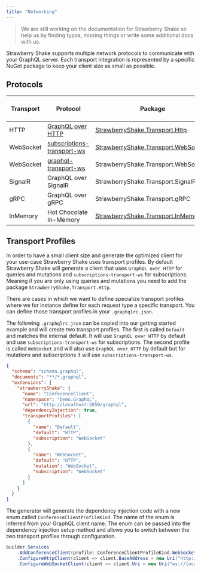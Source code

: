 ```yaml
---
title: "Networking"
---
```


> We are still working on the documentation for Strawberry Shake so help us by finding typos, missing things or write some additional docs with us.

Strawberry Shake supports multiple network protocols to communicate with your GraphQL server. Each transport integration is represented by a specific NuGet package to keep your client size as small as possible.

## Protocols

| Transport | Protocol                                                                                                          | Package                                                                                                     | Strawberry Shake Version |
| --------- | ----------------------------------------------------------------------------------------------------------------- | ----------------------------------------------------------------------------------------------------------- | ------------------------ |
| HTTP      | [GraphQL over HTTP](https://github.com/michaelstaib/graphql-over-http)                                            | [StrawberryShake.Transport.Http](https://www.nuget.org/packages/StrawberryShake.Transport.Http)             | 11.1                     |
| WebSocket | [subscriptions-transport-ws](https://github.com/apollographql/subscriptions-transport-ws/blob/master/PROTOCOL.md) | [StrawberryShake.Transport.WebSockets](https://www.nuget.org/packages/StrawberryShake.Transport.WebSockets) | 11.1                     |
| WebSocket | [graphql-transport-ws](https://github.com/graphql/graphql-over-http/pull/140)                                     | StrawberryShake.Transport.WebSockets                                                                        | 12.0                     |
| SignalR   | GraphQL over SignalR                                                                                              | StrawberryShake.Transport.SignalR                                                                           | 12.0                     |
| gRPC      | GraphQL over gRPC                                                                                                 | StrawberryShake.Transport.gRPC                                                                              | 12.0                     |
| InMemory  | Hot Chocolate In-Memory                                                                                           | [StrawberryShake.Transport.InMemory](https://www.nuget.org/packages/StrawberryShake.Transport.InMemory)     | 11.1                     |

## Transport Profiles

In order to have a small client size and generate the optimized client for your use-case Strawberry Shake uses transport profiles. By default Strawberry Shake will generate a client that uses `GraphQL over HTTP` for queries and mutations and `subscriptions-transport-ws` for subscriptions. Meaning if you are only using queries and mutations you need to add the package `StrawberryShake.Transport.Http`.

There are cases in which we want to define specialize transport profiles where we for instance define for each request type a specific transport. You can define those transport profiles in your `.graphqlrc.json`.

The following `.graphqlrc.json` can be copied into our getting started example and will create two transport profiles. The first is called `Default` and matches the internal default. It will use `GraphQL over HTTP` by default and use `subscriptions-transport-ws` for subscriptions. The second profile is called `WebSocket` and will also use `GraphQL over HTTP` by default but for mutations and subscriptions it will use `subscriptions-transport-ws`.

```json
{
  "schema": "schema.graphql",
  "documents": "**/*.graphql",
  "extensions": {
    "strawberryShake": {
      "name": "ConferenceClient",
      "namespace": "Demo.GraphQL",
      "url": "http://localhost:5050/graphql",
      "dependencyInjection": true,
      "transportProfiles": [
        {
          "name": "Default",
          "default": "HTTP",
          "subscription": "WebSocket"
        },
        {
          "name": "WebSocket",
          "default": "HTTP",
          "mutation": "WebSocket",
          "subscription": "WebSocket"
        }
      ]
    }
  }
}
```

The generator will generate the dependency injection code with a new enum called `ConferenceClientProfileKind`. The name of the enum is inferred from your GraphQL client name. The enum can be passed into the dependency injection setup method and allows you to switch between the two transport profiles through configuration.

```csharp
builder.Services
    .AddConferenceClient(profile: ConferenceClientProfileKind.WebSocket)
    .ConfigureHttpClient(client => client.BaseAddress = new Uri("http://localhost:5050/graphql"))
    .ConfigureWebSocketClient(client => client.Uri = new Uri("ws://localhost:5050/graphql"));
```
